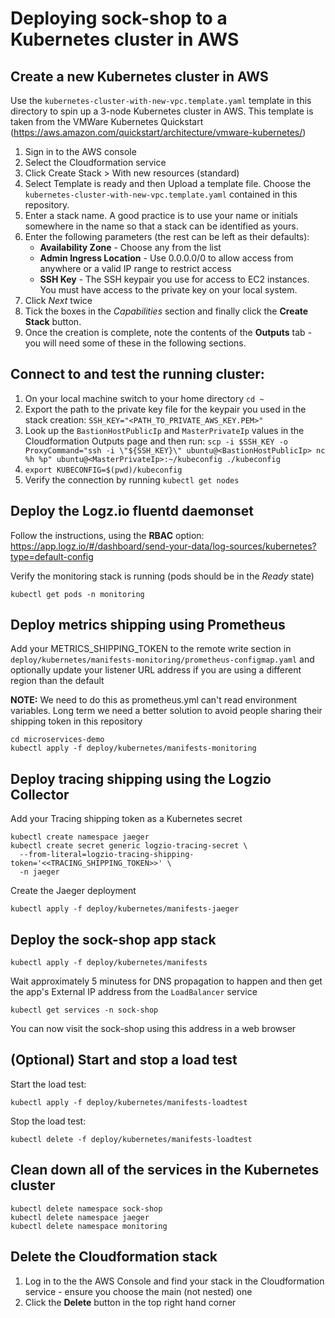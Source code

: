 # Deploying sock-shop to a Kubernetes cluster in AWS

## Create a new Kubernetes cluster in AWS

Use the `kubernetes-cluster-with-new-vpc.template.yaml` template in this directory to spin up a 3-node Kubernetes cluster in AWS.  This template is taken from the VMWare Kubernetes Quickstart (https://aws.amazon.com/quickstart/architecture/vmware-kubernetes/)

1. Sign in to the AWS console
2. Select the Cloudformation service
3. Click Create Stack > With new resources (standard)
4. Select Template is ready and then Upload a template file.  Choose the `kubernetes-cluster-with-new-vpc.template.yaml` contained in this repository.
5. Enter a stack name.  A good practice is to use your name or initials somewhere in the name so that a stack can be identified as yours.
6. Enter the following parameters (the rest can be left as their defaults):
   - **Availability Zone** - Choose any from the list
   - **Admin Ingress Location** - Use 0.0.0.0/0 to allow access from anywhere or a valid IP range to restrict access
   - **SSH Key** - The SSH keypair you use for access to EC2 instances.  You must have access to the private key on your local system.
7. Click _Next_ twice
8. Tick the boxes in the _Capabilities_ section and finally click the **Create Stack** button.
9. Once the creation is complete, note the contents of the **Outputs** tab - you will need some of these in the following sections.

## Connect to and test the running cluster:

1. On your local machine switch to your home directory `cd ~`
2. Export the path to the private key file for the keypair you used in the stack creation:
   `SSH_KEY="<PATH_TO_PRIVATE_AWS_KEY.PEM>"`
3. Look up the `BastionHostPublicIp` and `MasterPrivateIp` values in the Cloudformation Outputs page and then run:
   `scp -i $SSH_KEY -o ProxyCommand="ssh -i \"${SSH_KEY}\" ubuntu@<BastionHostPublicIp> nc %h %p" ubuntu@<MasterPrivateIp>:~/kubeconfig ./kubeconfig`
4. `export KUBECONFIG=$(pwd)/kubeconfig`
5. Verify the connection by running `kubectl get nodes`

## Deploy the Logz.io fluentd daemonset

Follow the instructions, using the __RBAC__ option: https://app.logz.io/#/dashboard/send-your-data/log-sources/kubernetes?type=default-config

Verify the monitoring stack is running (pods should be in the _Ready_ state)
```
kubectl get pods -n monitoring
```

## Deploy metrics shipping using Prometheus

Add your METRICS_SHIPPING_TOKEN to the remote write section in `deploy/kubernetes/manifests-monitoring/prometheus-configmap.yaml` and optionally update your listener URL address if you are using a different region than the default

**NOTE:**  We need to do this as prometheus.yml can't read environment variables.  Long term we need a better solution to avoid people sharing their shipping token in this repository

```
cd microservices-demo
kubectl apply -f deploy/kubernetes/manifests-monitoring
```
## Deploy tracing shipping using the Logzio Collector

Add your Tracing shipping token as a Kubernetes secret

```
kubectl create namespace jaeger
kubectl create secret generic logzio-tracing-secret \
  --from-literal=logzio-tracing-shipping-token='<<TRACING_SHIPPING_TOKEN>>' \
  -n jaeger
```

Create the Jaeger deployment
```
kubectl apply -f deploy/kubernetes/manifests-jaeger
```

## Deploy the sock-shop app stack

```
kubectl apply -f deploy/kubernetes/manifests
```

Wait approximately 5 minutess for DNS propagation to happen and then get the app's External IP address from the `LoadBalancer` service
```
kubectl get services -n sock-shop
```
You can now visit the sock-shop using this address in a web browser

## (Optional) Start and stop a load test

Start the load test:
```
kubectl apply -f deploy/kubernetes/manifests-loadtest
```
Stop the load test:
```
kubectl delete -f deploy/kubernetes/manifests-loadtest
```

## Clean down all of the services in the Kubernetes cluster

```
kubectl delete namespace sock-shop
kubectl delete namespace jaeger
kubectl delete namespace monitoring
```

## Delete the Cloudformation stack
1. Log in to the the AWS Console and find your stack in the Cloudformation service - ensure you choose the main (not nested) one
2. Click the __Delete__ button in the top right hand corner